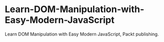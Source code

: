 # Learn-DOM-Manipulation-with-Easy-Modern-JavaScript
Learn DOM Manipulation with Easy Modern JavaScript, Packt publishing.
